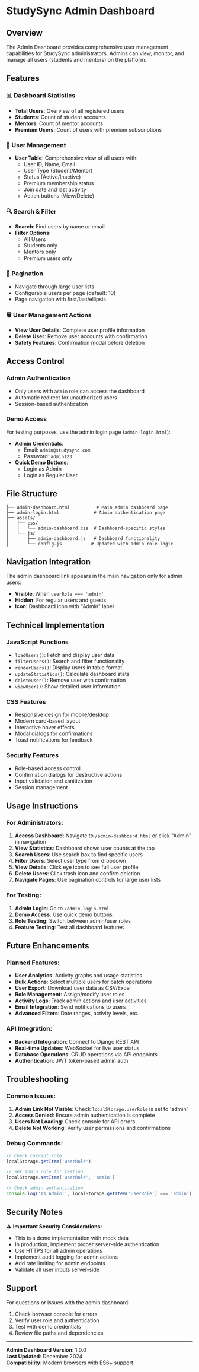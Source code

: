 # StudySync Admin Dashboard

## Overview
The Admin Dashboard provides comprehensive user management capabilities for StudySync administrators. Admins can view, monitor, and manage all users (students and mentors) on the platform.

## Features

### 📊 Dashboard Statistics
- **Total Users**: Overview of all registered users
- **Students**: Count of student accounts
- **Mentors**: Count of mentor accounts  
- **Premium Users**: Count of users with premium subscriptions

### 👥 User Management
- **User Table**: Comprehensive view of all users with:
  - User ID, Name, Email
  - User Type (Student/Mentor)
  - Status (Active/Inactive)
  - Premium membership status
  - Join date and last activity
  - Action buttons (View/Delete)

### 🔍 Search & Filter
- **Search**: Find users by name or email
- **Filter Options**:
  - All Users
  - Students only
  - Mentors only
  - Premium users only

### 📄 Pagination
- Navigate through large user lists
- Configurable users per page (default: 10)
- Page navigation with first/last/ellipsis

### 🗑️ User Management Actions
- **View User Details**: Complete user profile information
- **Delete User**: Remove user accounts with confirmation
- **Safety Features**: Confirmation modal before deletion

## Access Control

### Admin Authentication
- Only users with `admin` role can access the dashboard
- Automatic redirect for unauthorized users
- Session-based authentication

### Demo Access
For testing purposes, use the admin login page (`admin-login.html`):
- **Admin Credentials**: 
  - Email: `admin@studysync.com`
  - Password: `admin123`
- **Quick Demo Buttons**:
  - Login as Admin
  - Login as Regular User

## File Structure

```
├── admin-dashboard.html          # Main admin dashboard page
├── admin-login.html             # Admin authentication page
├── assets/
│   ├── css/
│   │   └── admin-dashboard.css  # Dashboard-specific styles
│   └── js/
│       ├── admin-dashboard.js   # Dashboard functionality
│       └── config.js           # Updated with admin role logic
```

## Navigation Integration

The admin dashboard link appears in the main navigation only for admin users:
- **Visible**: When `userRole === 'admin'`
- **Hidden**: For regular users and guests
- **Icon**: Dashboard icon with "Admin" label

## Technical Implementation

### JavaScript Functions
- `loadUsers()`: Fetch and display user data
- `filterUsers()`: Search and filter functionality
- `renderUsers()`: Display users in table format
- `updateStatistics()`: Calculate dashboard stats
- `deleteUser()`: Remove user with confirmation
- `viewUser()`: Show detailed user information

### CSS Features
- Responsive design for mobile/desktop
- Modern card-based layout
- Interactive hover effects
- Modal dialogs for confirmations
- Toast notifications for feedback

### Security Features
- Role-based access control
- Confirmation dialogs for destructive actions
- Input validation and sanitization
- Session management

## Usage Instructions

### For Administrators:
1. **Access Dashboard**: Navigate to `/admin-dashboard.html` or click "Admin" in navigation
2. **View Statistics**: Dashboard shows user counts at the top
3. **Search Users**: Use search box to find specific users
4. **Filter Users**: Select user type from dropdown
5. **View Details**: Click eye icon to see full user profile
6. **Delete Users**: Click trash icon and confirm deletion
7. **Navigate Pages**: Use pagination controls for large user lists

### For Testing:
1. **Admin Login**: Go to `/admin-login.html`
2. **Demo Access**: Use quick demo buttons
3. **Role Testing**: Switch between admin/user roles
4. **Feature Testing**: Test all dashboard features

## Future Enhancements

### Planned Features:
- **User Analytics**: Activity graphs and usage statistics
- **Bulk Actions**: Select multiple users for batch operations
- **User Export**: Download user data as CSV/Excel
- **Role Management**: Assign/modify user roles
- **Activity Logs**: Track admin actions and user activities
- **Email Integration**: Send notifications to users
- **Advanced Filters**: Date ranges, activity levels, etc.

### API Integration:
- **Backend Integration**: Connect to Django REST API
- **Real-time Updates**: WebSocket for live user status
- **Database Operations**: CRUD operations via API endpoints
- **Authentication**: JWT token-based admin auth

## Troubleshooting

### Common Issues:
1. **Admin Link Not Visible**: Check `localStorage.userRole` is set to 'admin'
2. **Access Denied**: Ensure admin authentication is complete
3. **Users Not Loading**: Check console for API errors
4. **Delete Not Working**: Verify user permissions and confirmations

### Debug Commands:
```javascript
// Check current role
localStorage.getItem('userRole')

// Set admin role for testing
localStorage.setItem('userRole', 'admin')

// Check admin authentication
console.log('Is Admin:', localStorage.getItem('userRole') === 'admin')
```

## Security Notes

⚠️ **Important Security Considerations:**
- This is a demo implementation with mock data
- In production, implement proper server-side authentication
- Use HTTPS for all admin operations
- Implement audit logging for admin actions
- Add rate limiting for admin endpoints
- Validate all user inputs server-side

## Support

For questions or issues with the admin dashboard:
1. Check browser console for errors
2. Verify user role and authentication
3. Test with demo credentials
4. Review file paths and dependencies

---

**Admin Dashboard Version**: 1.0.0  
**Last Updated**: December 2024  
**Compatibility**: Modern browsers with ES6+ support
